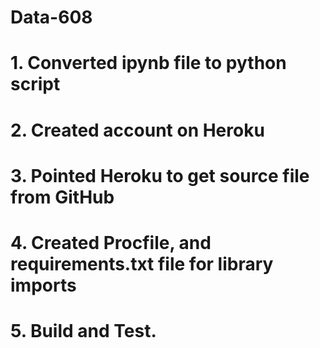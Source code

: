 # Data-608
# 1. Converted ipynb file to python script
# 2. Created account on Heroku
# 3. Pointed Heroku to get source file from GitHub
# 4. Created Procfile, and requirements.txt file for library imports
# 5. Build and Test.
